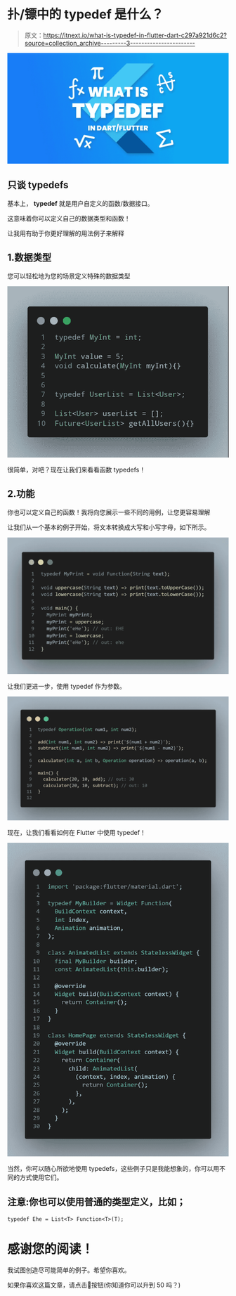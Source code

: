 # 扑/镖中的 typedef 是什么？

> 原文：<https://itnext.io/what-is-typedef-in-flutter-dart-c297a921d6c2?source=collection_archive---------3----------------------->

![](img/b7b4860e4bf6ea4d7140c357d86590aa.png)

## 只谈 typedefs

基本上， **typedef** 就是用户自定义的函数/数据接口。

这意味着你可以定义自己的数据类型和函数！

让我用有助于你更好理解的用法例子来解释

## 1.数据类型

您可以轻松地为您的场景定义特殊的数据类型

![](img/855b47cc53f8c249f53f3973d73a7c8d.png)

很简单，对吧？现在让我们来看看函数 typedefs！

## 2.功能

你也可以定义自己的函数！我将向您展示一些不同的用例，让您更容易理解

让我们从一个基本的例子开始，将文本转换成大写和小写字母，如下所示。

![](img/a74d00dbef568d0ed8cf4c8870ad1112.png)

让我们更进一步，使用 typedef 作为参数。

![](img/a4d753ccbd2b3384296de7fe1e68166b.png)

现在，让我们看看如何在 Flutter 中使用 typedef！

![](img/4a63a35c76c262060d8d5a3311d33dc3.png)

当然，你可以随心所欲地使用 typedefs，这些例子只是我能想象的，你可以用不同的方式使用它们。

## **注意:你也可以使用普通的类型定义，比如；**

```
typedef Ehe = List<T> Function<T>(T);
```

# 感谢您的阅读！

我试图创造尽可能简单的例子。希望你喜欢。

如果你喜欢这篇文章，请点击👏按钮(你知道你可以升到 50 吗？)